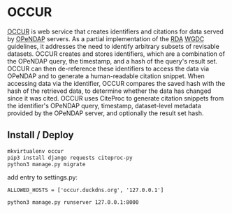 # OCCUR

<abbr title="OPeNDAP Citation Creator">OCCUR</abbr> is web service that creates identifiers and citations for data served by <abbr title="Open-source Project for a Network Data Access Protocol">OPeNDAP</abbr> servers. As a partial implementation of the <abbr title="Research Data Alliance">RDA</abbr> <abbr title="Working Group on Data Citation">WGDC</abbr> guidelines, it addresses the need to identify arbitrary subsets of revisable datasets. OCCUR creates and stores identifiers, which are a combination of the OPeNDAP query, the timestamp, and a hash of the query's result set. OCCUR can then de-reference these identifiers to access the data via OPeNDAP and to generate a human-readable citation snippet. When accessing data via the identifier, OCCUR compares the saved hash with the hash of the retrieved data, to determine whether the data has changed since it was cited. OCCUR uses CiteProc to generate citation snippets from the identifier's OPeNDAP query, timestamp, dataset-level metadata provided by the OPeNDAP server, and optionally the result set hash.

## Install / Deploy

```bash
mkvirtualenv occur
pip3 install django requests citeproc-py
python3 manage.py migrate
```

add entry to settings.py:

```
ALLOWED_HOSTS = ['occur.duckdns.org', '127.0.0.1']
```

```bash
python3 manage.py runserver 127.0.0.1:8000
```
